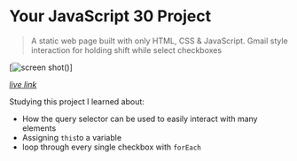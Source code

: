 # Your JavaScript 30 Project

>A static web page built with only HTML, CSS & JavaScript. Gmail style interaction for holding shift while select checkboxes

[![screen shot](./publicjs30checkbox.png)()]

[*live link*](https://anisyapurnama.github.io/JS30-checkboxes-challenge/.)

Studying this project I learned about:

- How the query selector can be used to easily interact with many elements
- Assigning `this`to a variable
- loop through every single checkbox with `forEach`
